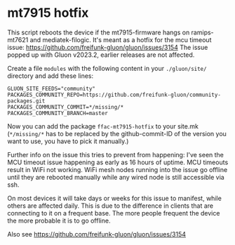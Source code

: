 mt7915 hotfix
=============

This script reboots the device if the mt7915-firmware hangs on ramips-mt7621
and mediatek-filogic. It's meant as a hotfix for the mcu timeout issue:
https://github.com/freifunk-gluon/gluon/issues/3154
The issue popped up with Gluon v2023.2, earlier releases are not affected.

Create a file `modules` with the following content in your `./gluon/site/`
directory and add these lines: 

```
GLUON_SITE_FEEDS="community"
PACKAGES_COMMUNITY_REPO=https://github.com/freifunk-gluon/community-packages.git
PACKAGES_COMMUNITY_COMMIT=*/missing/*
PACKAGES_COMMUNITY_BRANCH=master
```

Now you can add the package `ffac-mt7915-hotfix` to your site.mk
(`*/missing/*` has to be replaced by the github-commit-ID of the version you
want to use, you have to pick it manually.)

Further info on the issue this tries to prevent from happening:
I've seen the MCU timeout issue happening as early as 16 hours of uptime.
MCU timeouts result in WiFi not working. WiFi mesh nodes running into the
issue go offline until they are rebooted manually while any wired node is
still accessible via ssh.

On most devices it will take days or weeks for this issue to manifest,
while others are affected daily. This is due to the difference in clients
that are connecting to it on a frequent base. The more people frequent
the device the more probable it is to go offline.

Also see https://github.com/freifunk-gluon/gluon/issues/3154
